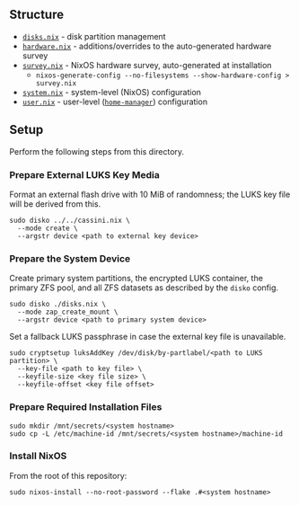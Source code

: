## Structure

- [`disks.nix`] - disk partition management
- [`hardware.nix`] - additions/overrides to the auto-generated hardware survey
- [`survey.nix`] - NixOS hardware survey, auto-generated at installation
  - `nixos-generate-config --no-filesystems --show-hardware-config > survey.nix`
- [`system.nix`] - system-level (NixOS) configuration
- [`user.nix`] - user-level ([`home-manager`]) configuration

[`disks.nix`]: ./disks.nix
[`hardware.nix`]: ./hardware.nix
[`survey.nix`]: ./survey.nix
[`system.nix`]: ./system.nix
[`user.nix`]: ./user.nix

[`home-manager`]: https://www.github.com/nix-community/home-manager

## Setup

Perform the following steps from this directory.

### Prepare External LUKS Key Media

Format an external flash drive with 10 MiB of randomness; the LUKS key file
will be derived from this.

```shell
sudo disko ../../cassini.nix \
  --mode create \
  --argstr device <path to external key device>
```

### Prepare the System Device

Create primary system partitions, the encrypted LUKS container, the
primary ZFS pool, and all ZFS datasets as described by the `disko` config.

```shell
sudo disko ./disks.nix \
  --mode zap_create_mount \
  --argstr device <path to primary system device>
```

Set a fallback LUKS passphrase in case the external key file is unavailable.

```shell
sudo cryptsetup luksAddKey /dev/disk/by-partlabel/<path to LUKS partition> \
  --key-file <path to key file> \
  --keyfile-size <key file size> \
  --keyfile-offset <key file offset>
```

### Prepare Required Installation Files

```shell
sudo mkdir /mnt/secrets/<system hostname>
sudo cp -L /etc/machine-id /mnt/secrets/<system hostname>/machine-id
```

### Install NixOS

From the root of this repository:

```shell
sudo nixos-install --no-root-password --flake .#<system hostname>
```
